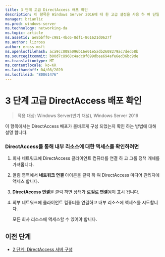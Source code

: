 ```yaml
---
title: 3 단계 고급 DirectAccess 배포 확인
description: 이 항목은 Windows Server 2016에 대 한 고급 설정을 사용 하 여 단일 DirectAccess 서버 배포 가이드의 일부입니다.
manager: brianlic
ms.prod: windows-server
ms.technology: networking-da
ms.topic: article
ms.assetid: ae8bbff0-c981-4bc6-8df1-861621d0627f
ms.author: lizross
author: eross-msft
ms.openlocfilehash: aca9cc008a096b16e01e5adb2608279ac7ded58b
ms.sourcegitcommit: b00d7c8968c4adc8f699dbee694afe6ed36bc9de
ms.translationtype: MT
ms.contentlocale: ko-KR
ms.lasthandoff: 04/08/2020
ms.locfileid: "80861476"
---
```

# <a name="step-3-verify-the-advanced-directaccess-deployment"></a>3 단계 고급 DirectAccess 배포 확인

>적용 대상: Windows Server(반기 채널), Windows Server 2016

이 항목에서는 DirectAccess 배포가 올바르게 구성 되었는지 확인 하는 방법에 대해 설명 합니다.  
  
### <a name="to-verify-access-to-internal-resources-through-directaccess"></a>DirectAccess를 통해 내부 리소스에 대한 액세스를 확인하려면  
  
1.  회사 네트워크에 DirectAccess 클라이언트 컴퓨터를 연결 하 고 그룹 정책 개체를 가져옵니다.  
  
2.  알림 영역에서 **네트워크 연결** 아이콘을 클릭 하 여 DirectAccess 미디어 관리자에 액세스 합니다.  
  
3.  **DirectAccess 연결**을 클릭 하면 상태가 **로컬로 연결**됨이 표시 됩니다.  
  
4.  외부 네트워크에 클라이언트 컴퓨터를 연결하고 내부 리소스에 액세스를 시도합니다.  
  
    모든 회사 리소스에 액세스할 수 있어야 합니다.  
  
## <a name="previous-step"></a><a name="BKMK_Links"></a>이전 단계  
  
-   [2 단계: DirectAccess 서버 구성](Step-2-Configuring-DirectAccess-Servers.md)  
  


